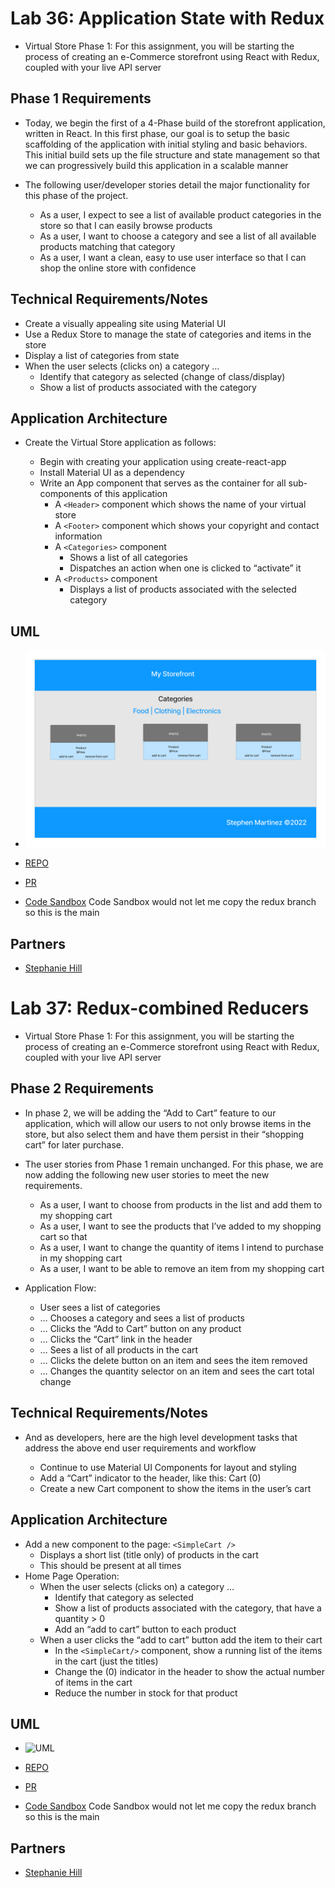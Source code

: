 # Lab 36: Application State with Redux

- Virtual Store Phase 1: For this assignment, you will be starting the process of creating an e-Commerce storefront using React with Redux, coupled with your live API server

## Phase 1 Requirements

- Today, we begin the first of a 4-Phase build of the storefront application, written in React. In this first phase, our goal is to setup the basic scaffolding of the application with initial styling and basic behaviors. This initial build sets up the file structure and state management so that we can progressively build this application in a scalable manner

- The following user/developer stories detail the major functionality for this phase of the project.

  - As a user, I expect to see a list of available product categories in the store so that I can easily browse products
  - As a user, I want to choose a category and see a list of all available products matching that category
  - As a user, I want a clean, easy to use user interface so that I can shop the online store with confidence

## Technical Requirements/Notes

- Create a visually appealing site using Material UI
- Use a Redux Store to manage the state of categories and items in the store
- Display a list of categories from state
- When the user selects (clicks on) a category …
  - Identify that category as selected (change of class/display)
  - Show a list of products associated with the category

## Application Architecture

- Create the Virtual Store application as follows:

  - Begin with creating your application using create-react-app
  - Install Material UI as a dependency
  - Write an App component that serves as the container for all sub-components of this application
    - A `<Header>` component which shows the name of your virtual store
    - A `<Footer>` component which shows your copyright and contact information
    - A `<Categories>` component
      - Shows a list of all categories
      - Dispatches an action when one is clicked to “activate” it
    - A `<Products>` component
      - Displays a list of products associated with the selected category

## UML
- ![UML](./assets/lab36.png)

- [REPO](https://github.com/SdMartinez13/storefront)
- [PR](https://github.com/SdMartinez13/storefront/pull/1)
- [Code Sandbox](https://codesandbox.io/p/github/SdMartinez13/storefront/draft/shy-cookies?file=%2FREADME.md&workspace=%257B%2522activeFileId%2522%253A%2522cla7swtxo000rl0f051aferfz%2522%252C%2522openFiles%2522%253A%255B%2522%252FREADME.md%2522%255D%252C%2522sidebarPanel%2522%253A%2522EXPLORER%2522%252C%2522gitSidebarPanel%2522%253A%2522COMMIT%2522%252C%2522sidekickItems%2522%253A%255B%257B%2522key%2522%253A%2522cla7synlc00f03b6hgk2vouir%2522%252C%2522type%2522%253A%2522PROJECT_SETUP%2522%252C%2522isMinimized%2522%253Afalse%257D%252C%257B%2522type%2522%253A%2522PREVIEW%2522%252C%2522taskId%2522%253A%2522start%2522%252C%2522port%2522%253A3000%252C%2522key%2522%253A%2522cla7sxhmj007g3b6hwcdop3d7%2522%252C%2522isMinimized%2522%253Afalse%257D%252C%257B%2522type%2522%253A%2522TASK_LOG%2522%252C%2522taskId%2522%253A%2522start%2522%252C%2522key%2522%253A%2522cla7sxeob005i3b6hujtibljb%2522%252C%2522isMinimized%2522%253Afalse%257D%255D%257D) Code Sandbox would not let me copy the redux branch so this is the main

## Partners

- [Stephanie Hill](https://github.com/stephnitis)


# Lab 37: Redux-combined Reducers

- Virtual Store Phase 1: For this assignment, you will be starting the process of creating an e-Commerce storefront using React with Redux, coupled with your live API server

## Phase 2 Requirements

- In phase 2, we will be adding the “Add to Cart” feature to our application, which will allow our users to not only browse items in the store, but also select them and have them persist in their “shopping cart” for later purchase.

- The user stories from Phase 1 remain unchanged. For this phase, we are now adding the following new user stories to meet the new requirements.

  - As a user, I want to choose from products in the list and add them to my shopping cart
  - As a user, I want to see the products that I’ve added to my shopping cart so that
  - As a user, I want to change the quantity of items I intend to purchase in my shopping cart
  - As a user, I want to be able to remove an item from my shopping cart
- Application Flow:

  - User sees a list of categories
  - … Chooses a category and sees a list of products
  - … Clicks the “Add to Cart” button on any product
  - … Clicks the “Cart” link in the header
  - … Sees a list of all products in the cart
  - … Clicks the delete button on an item and sees the item removed
  - … Changes the quantity selector on an item and sees the cart total change

## Technical Requirements/Notes

- And as developers, here are the high level development tasks that address the above end user requirements and workflow

  - Continue to use Material UI Components for layout and styling
  - Add a “Cart” indicator to the header, like this: Cart (0)
  - Create a new Cart component to show the items in the user’s cart

## Application Architecture

- Add a new component to the page: `<SimpleCart />`
  - Displays a short list (title only) of products in the cart
  - This should be present at all times
- Home Page Operation:
  - When the user selects (clicks on) a category …
    - Identify that category as selected
    - Show a list of products associated with the category, that have a quantity > 0
    - Add an “add to cart” button to each product
  - When a user clicks the “add to cart” button add the item to their cart
    - In the `<SimpleCart/>` component, show a running list of the items in the cart (just the titles)
    - Change the (0) indicator in the header to show the actual number of items in the cart
    - Reduce the number in stock for that product

## UML
- ![UML]()

- [REPO](https://github.com/SdMartinez13/storefront)
- [PR]()
- [Code Sandbox](https://codesandbox.io/p/github/SdMartinez13/storefront/draft/shy-cookies?file=%2FREADME.md&workspace=%257B%2522activeFileId%2522%253A%2522cla7swtxo000rl0f051aferfz%2522%252C%2522openFiles%2522%253A%255B%2522%252FREADME.md%2522%255D%252C%2522sidebarPanel%2522%253A%2522EXPLORER%2522%252C%2522gitSidebarPanel%2522%253A%2522COMMIT%2522%252C%2522sidekickItems%2522%253A%255B%257B%2522key%2522%253A%2522cla7synlc00f03b6hgk2vouir%2522%252C%2522type%2522%253A%2522PROJECT_SETUP%2522%252C%2522isMinimized%2522%253Afalse%257D%252C%257B%2522type%2522%253A%2522PREVIEW%2522%252C%2522taskId%2522%253A%2522start%2522%252C%2522port%2522%253A3000%252C%2522key%2522%253A%2522cla7sxhmj007g3b6hwcdop3d7%2522%252C%2522isMinimized%2522%253Afalse%257D%252C%257B%2522type%2522%253A%2522TASK_LOG%2522%252C%2522taskId%2522%253A%2522start%2522%252C%2522key%2522%253A%2522cla7sxeob005i3b6hujtibljb%2522%252C%2522isMinimized%2522%253Afalse%257D%255D%257D) Code Sandbox would not let me copy the redux branch so this is the main

## Partners

- [Stephanie Hill](https://github.com/stephnitis)